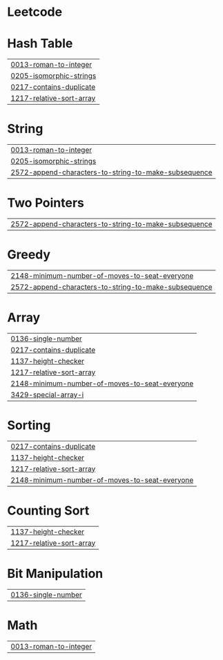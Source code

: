 # Leetcode


# Hash Table
|  |
| ------- |
| [0013-roman-to-integer](https://github.com/ravikiran152005/Leetcode/tree/master/0013-roman-to-integer) |
| [0205-isomorphic-strings](https://github.com/ravikiran152005/Leetcode/tree/master/0205-isomorphic-strings) |
| [0217-contains-duplicate](https://github.com/ravikiran152005/Leetcode/tree/master/0217-contains-duplicate) |
| [1217-relative-sort-array](https://github.com/ravikiran152005/Leetcode/tree/master/1217-relative-sort-array) |
# String
|  |
| ------- |
| [0013-roman-to-integer](https://github.com/ravikiran152005/Leetcode/tree/master/0013-roman-to-integer) |
| [0205-isomorphic-strings](https://github.com/ravikiran152005/Leetcode/tree/master/0205-isomorphic-strings) |
| [2572-append-characters-to-string-to-make-subsequence](https://github.com/ravikiran152005/Leetcode/tree/master/2572-append-characters-to-string-to-make-subsequence) |
# Two Pointers
|  |
| ------- |
| [2572-append-characters-to-string-to-make-subsequence](https://github.com/ravikiran152005/Leetcode/tree/master/2572-append-characters-to-string-to-make-subsequence) |
# Greedy
|  |
| ------- |
| [2148-minimum-number-of-moves-to-seat-everyone](https://github.com/ravikiran152005/Leetcode/tree/master/2148-minimum-number-of-moves-to-seat-everyone) |
| [2572-append-characters-to-string-to-make-subsequence](https://github.com/ravikiran152005/Leetcode/tree/master/2572-append-characters-to-string-to-make-subsequence) |
# Array
|  |
| ------- |
| [0136-single-number](https://github.com/ravikiran152005/Leetcode/tree/master/0136-single-number) |
| [0217-contains-duplicate](https://github.com/ravikiran152005/Leetcode/tree/master/0217-contains-duplicate) |
| [1137-height-checker](https://github.com/ravikiran152005/Leetcode/tree/master/1137-height-checker) |
| [1217-relative-sort-array](https://github.com/ravikiran152005/Leetcode/tree/master/1217-relative-sort-array) |
| [2148-minimum-number-of-moves-to-seat-everyone](https://github.com/ravikiran152005/Leetcode/tree/master/2148-minimum-number-of-moves-to-seat-everyone) |
| [3429-special-array-i](https://github.com/ravikiran152005/Leetcode/tree/master/3429-special-array-i) |
# Sorting
|  |
| ------- |
| [0217-contains-duplicate](https://github.com/ravikiran152005/Leetcode/tree/master/0217-contains-duplicate) |
| [1137-height-checker](https://github.com/ravikiran152005/Leetcode/tree/master/1137-height-checker) |
| [1217-relative-sort-array](https://github.com/ravikiran152005/Leetcode/tree/master/1217-relative-sort-array) |
| [2148-minimum-number-of-moves-to-seat-everyone](https://github.com/ravikiran152005/Leetcode/tree/master/2148-minimum-number-of-moves-to-seat-everyone) |
# Counting Sort
|  |
| ------- |
| [1137-height-checker](https://github.com/ravikiran152005/Leetcode/tree/master/1137-height-checker) |
| [1217-relative-sort-array](https://github.com/ravikiran152005/Leetcode/tree/master/1217-relative-sort-array) |
# Bit Manipulation
|  |
| ------- |
| [0136-single-number](https://github.com/ravikiran152005/Leetcode/tree/master/0136-single-number) |
# Math
|  |
| ------- |
| [0013-roman-to-integer](https://github.com/ravikiran152005/Leetcode/tree/master/0013-roman-to-integer) |